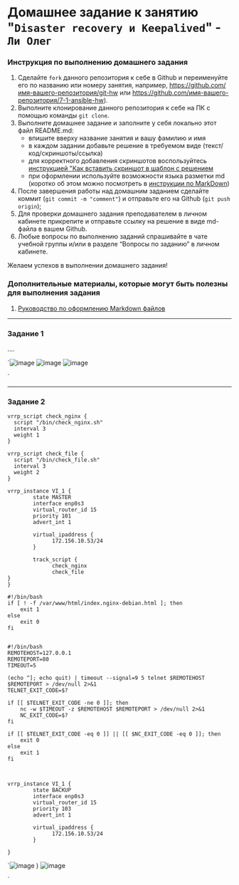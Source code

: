 # Домашнее задание к занятию "`Disaster recovery и Keepalived`" - `Ли Олег`


### Инструкция по выполнению домашнего задания

   1. Сделайте `fork` данного репозитория к себе в Github и переименуйте его по названию или номеру занятия, например, https://github.com/имя-вашего-репозитория/git-hw или  https://github.com/имя-вашего-репозитория/7-1-ansible-hw).
   2. Выполните клонирование данного репозитория к себе на ПК с помощью команды `git clone`.
   3. Выполните домашнее задание и заполните у себя локально этот файл README.md:
      - впишите вверху название занятия и вашу фамилию и имя
      - в каждом задании добавьте решение в требуемом виде (текст/код/скриншоты/ссылка)
      - для корректного добавления скриншотов воспользуйтесь [инструкцией "Как вставить скриншот в шаблон с решением](https://github.com/netology-code/sys-pattern-homework/blob/main/screen-instruction.md)
      - при оформлении используйте возможности языка разметки md (коротко об этом можно посмотреть в [инструкции  по MarkDown](https://github.com/netology-code/sys-pattern-homework/blob/main/md-instruction.md))
   4. После завершения работы над домашним заданием сделайте коммит (`git commit -m "comment"`) и отправьте его на Github (`git push origin`);
   5. Для проверки домашнего задания преподавателем в личном кабинете прикрепите и отправьте ссылку на решение в виде md-файла в вашем Github.
   6. Любые вопросы по выполнению заданий спрашивайте в чате учебной группы и/или в разделе “Вопросы по заданию” в личном кабинете.
   
Желаем успехов в выполнении домашнего задания!
   
### Дополнительные материалы, которые могут быть полезны для выполнения задания

1. [Руководство по оформлению Markdown файлов](https://gist.github.com/Jekins/2bf2d0638163f1294637#Code)

---

### Задание 1


....


`![image](https://github.com/ELK23/disreckeep/assets/67402682/7e417746-4b9c-4fc9-a68a-8c58b591bbb6)
![image](https://github.com/ELK23/disreckeep/assets/67402682/fe5ca4f1-e932-4186-bb12-72a5e8629191)
![image](https://github.com/ELK23/disreckeep/assets/67402682/a6eec204-eb8f-42cd-a2a4-949abd107ec6)


`


---

### Задание 2


```
vrrp_script check_nginx {
  script "/bin/check_nginx.sh"
  interval 3
  weight 1
}

vrrp_script check_file {
  script "/bin/check_file.sh"
  interval 3
  weight 2
}

vrrp_instance VI_1 {
        state MASTER
        interface enp0s3
        virtual_router_id 15
        priority 101
        advert_int 1

        virtual_ipaddress {
              172.156.10.53/24
        }

        track_script {
              check_nginx
              check_file
}
}

#!/bin/bash
if [ ! -f /var/www/html/index.nginx-debian.html ]; then
    exit 1
else
    exit 0
fi


#!/bin/bash
REMOTEHOST=127.0.0.1
REMOTEPORT=80
TIMEOUT=5

(echo ^]; echo quit) | timeout --signal=9 5 telnet $REMOTEHOST $REMOTEPORT > /dev/null 2>&1
TELNET_EXIT_CODE=$?

if [[ $TELNET_EXIT_CODE -ne 0 ]]; then
    nc -w $TIMEOUT -z $REMOTEHOST $REMOTEPORT > /dev/null 2>&1
    NC_EXIT_CODE=$?
fi

if [[ $TELNET_EXIT_CODE -eq 0 ]] || [[ $NC_EXIT_CODE -eq 0 ]]; then
    exit 0
else
    exit 1
fi



vrrp_instance VI_1 {
        state BACKUP
        interface enp0s3
        virtual_router_id 15
        priority 103
        advert_int 1

        virtual_ipaddress {
              172.156.10.53/24
        }

}

```

`![image](https://github.com/ELK23/disreckeep/assets/67402682/ec660959-7a96-4c69-85ea-f1a52639712c)
)
![image](https://github.com/ELK23/disreckeep/assets/67402682/902e70c7-bc0e-45ce-b4ca-44dde370eec8)

`


